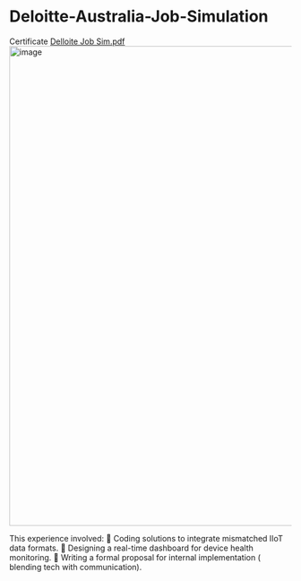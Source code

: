 # Deloitte-Australia-Job-Simulation

Certificate
[Delloite Job Sim.pdf](https://github.com/user-attachments/files/21476373/Delloite.Job.Sim.pdf)
<img width="1214" height="856" alt="image" src="https://github.com/user-attachments/assets/f4020fac-3017-424d-8408-ff1a86479c62" />

<h>This experience involved:<h>
	💠 Coding solutions to integrate mismatched IIoT data formats.
	💠 Designing a real-time dashboard for device health monitoring.
	💠 Writing a formal proposal for internal implementation ( blending tech with communication).
